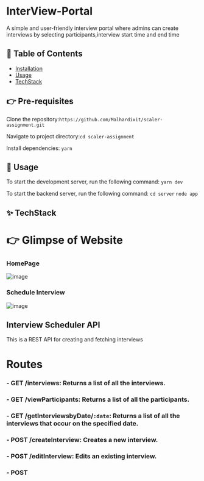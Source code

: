 # InterView-Portal

A simple and user-friendly interview portal where admins can create interviews by selecting participants,interview start time and end time

## 📖 Table of Contents

- [Installation](#installation)
- [Usage](#usage)
- [TechStack](#tech)

## 👉 Pre-requisites

Clone the repository:`https://github.com/Malhardixit/scaler-assignment.git`

Navigate to project directory:`cd scaler-assignment`

Install dependencies: `yarn`

## 🤹‍ Usage

To start the development server, run the following command:
`yarn dev`

To start the backend server, run the following command:
`cd server`
`node app`

## ✨ TechStack

# 👉 Glimpse of Website

### HomePage

![image](https://user-images.githubusercontent.com/25477443/220926056-9473755b-44b9-425a-8346-3f87c8d2011d.png)

### Schedule Interview

![image](https://user-images.githubusercontent.com/25477443/220926692-0208a027-0f26-439d-960c-b8254d5a6701.png)

## Interview Scheduler API

This is a REST API for creating and fetching interviews

# Routes

### - GET /interviews: Returns a list of all the interviews.

### - GET /viewParticipants: Returns a list of all the participants.

### - GET /getInterviewsbyDate/`:date`: Returns a list of all the interviews that occur on the specified date.

### - POST /createInterview: Creates a new interview.

### - POST /editInterview: Edits an existing interview.

### - POST
